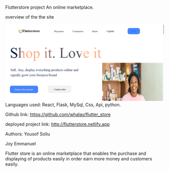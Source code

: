 Flutterstore project
An online marketplace.

overview of the the site

![Flutterstore](image.png)
Languages used: React, Flask, MySql, Css, Api, python.

Github link: https://github.com/whalay/flutter_store

deployed project link: http://flutterstore.netlify.app

Authors: Yousof Soliu

Joy Emmanuel

Flutter store is an online marketplace that enables the purchase and displaying of products easily in order earn more money and customers easily.
